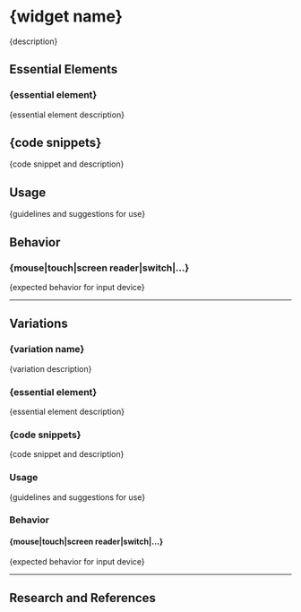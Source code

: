 # {widget name}

{description}

## Essential Elements

### {essential element}

{essential element description}

## {code snippets}

{code snippet and description}

## Usage

{guidelines and suggestions for use}

## Behavior

### {mouse|touch|screen reader|switch|...}

{expected behavior for input device}

---

## Variations

### {variation name}

{variation description}

### {essential element}

{essential element description}

### {code snippets}

{code snippet and description}

### Usage

{guidelines and suggestions for use}

### Behavior

#### {mouse|touch|screen reader|switch|...}

{expected behavior for input device}

---

## Research and References
